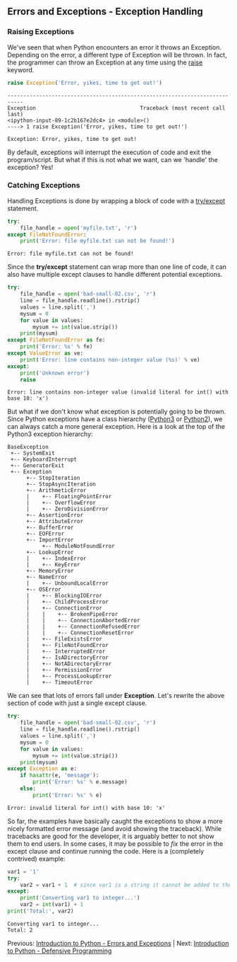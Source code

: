 ## Errors and Exceptions - Exception Handling

### Raising Exceptions

We've seen that when Python encounters an error it throws an Exception. Depending on the error, a different type of Exception will be thrown. In fact, the programmer can throw an Exception at any time using the [raise](https://docs.python.org/3/reference/simple_stmts.html#raise) keyword.

~~~python
raise Exception('Error, yikes, time to get out!')
~~~

~~~
---------------------------------------------------------------------------
Exception                                 Traceback (most recent call last)
<ipython-input-89-1c2b167e2dc4> in <module>()
----> 1 raise Exception('Error, yikes, time to get out!')

Exception: Error, yikes, time to get out!
~~~

By default, exceptions will interrupt the execution of code and exit the program/script. But what if this is not what we want, can we 'handle' the exception? Yes!

### Catching Exceptions

Handling Exceptions is done by wrapping a block of code with a [try/except](https://docs.python.org/3/reference/compound_stmts.html#except) statement.

~~~python
try:
    file_handle = open('myfile.txt', 'r')
except FileNotFoundError:
    print('Error: file myfile.txt can not be found!')
~~~

~~~
Error: file myfile.txt can not be found!
~~~

Since the **try/except** statement can wrap more than one line of code, it can also have multiple except clauses to handle different potential exceptions.

~~~python
try:
    file_handle = open('bad-small-02.csv', 'r')
    line = file_handle.readline().rstrip()
    values = line.split(',')
    mysum = 0
    for value in values:
        mysum += int(value.strip())
    print(mysum)
except FileNotFoundError as fe:
    print('Error: %s' % fe)
except ValueError as ve:
    print('Error: line contains non-integer value (%s)' % ve)
except:
    print('Unknown error')
    raise
~~~

~~~
Error: line contains non-integer value (invalid literal for int() with base 10: 'x')
~~~

But what if we don't know what exception is potentially going to be thrown. Since Python exceptions have a class hierarchy ([Python3](https://docs.python.org/3/library/exceptions.html#exception-hierarchy) or [Python2](https://docs.python.org/2/library/exceptions.html#exception-hierarchy)), we can always catch a more general exception. Here is a look at the top of the Python3 exception hierarchy:

~~~
BaseException
 +-- SystemExit
 +-- KeyboardInterrupt
 +-- GeneratorExit
 +-- Exception
      +-- StopIteration
      +-- StopAsyncIteration
      +-- ArithmeticError
      |    +-- FloatingPointError
      |    +-- OverflowError
      |    +-- ZeroDivisionError
      +-- AssertionError
      +-- AttributeError
      +-- BufferError
      +-- EOFError
      +-- ImportError
           +-- ModuleNotFoundError
      +-- LookupError
      |    +-- IndexError
      |    +-- KeyError
      +-- MemoryError
      +-- NameError
      |    +-- UnboundLocalError
      +-- OSError
      |    +-- BlockingIOError
      |    +-- ChildProcessError
      |    +-- ConnectionError
      |    |    +-- BrokenPipeError
      |    |    +-- ConnectionAbortedError
      |    |    +-- ConnectionRefusedError
      |    |    +-- ConnectionResetError
      |    +-- FileExistsError
      |    +-- FileNotFoundError
      |    +-- InterruptedError
      |    +-- IsADirectoryError
      |    +-- NotADirectoryError
      |    +-- PermissionError
      |    +-- ProcessLookupError
      |    +-- TimeoutError
~~~

We can see that lots of errors fall under **Exception**. Let's rewrite the above section of code with just a single except clause.

~~~python
try:
    file_handle = open('bad-small-02.csv', 'r')
    line = file_handle.readline().rstrip()
    values = line.split(',')
    mysum = 0
    for value in values:
        mysum += int(value.strip())
    print(mysum)
except Exception as e:
    if hasattr(e, 'message'):
        print('Error: %s' % e.message)
    else:
        print('Error: %s' % e)
~~~

~~~
Error: invalid literal for int() with base 10: 'x'
~~~

So far, the examples have basically caught the exceptions to show a more nicely formatted error message (and avoid showing the traceback). While tracebacks are good for the developer, it is arguably better to not show them to end users. In some cases, it may be possible to *fix* the error in the except clause and continue running the code. Here is a (completely contrived) example:

~~~python
var1 = '1'
try:
    var2 = var1 + 1  # since var1 is a string it cannot be added to the number 1
except:
    print('Converting var1 to integer...')
    var2 = int(var1) + 1
print('Total:', var2)
~~~

~~~
Converting var1 to integer...
Total: 2
~~~

Previous: [Introduction to Python - Errors and Exceptions](intro_to_python.md) | Next: [Introduction to Python - Defensive Programming](intro_to_python.md)
